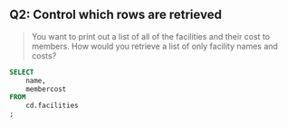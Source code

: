 ## Q2: Control which rows are retrieved

>You want to print out a list of all of the facilities and their cost to members. How would you retrieve a list of only facility names and costs? 

```sql
SELECT 
    name, 
    membercost 
FROM 
    cd.facilities
;